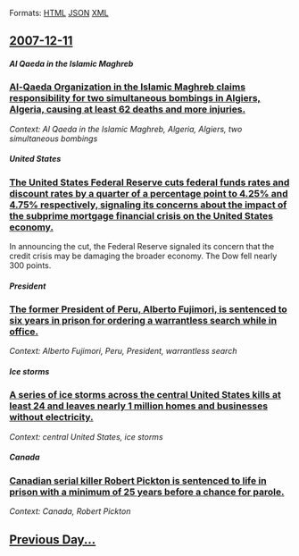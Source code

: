 
Formats: [HTML](2007/12/11/index.html)  [JSON](2007/12/11/index.json)  [XML](2007/12/11/index.xml)  

## [2007-12-11](/news/2007/12/11/index.md)

##### Al Qaeda in the Islamic Maghreb
### [ Al-Qaeda Organization in the Islamic Maghreb claims responsibility for two simultaneous bombings in Algiers, Algeria, causing at least 62 deaths and more injuries. ](/news/2007/12/11/al-qaeda-organization-in-the-islamic-maghreb-claims-responsibility-for-two-simultaneous-bombings-in-algiers-algeria-causing-at-least-62-d.md)
_Context: Al Qaeda in the Islamic Maghreb, Algeria, Algiers, two simultaneous bombings_

##### United States
### [ The United States Federal Reserve cuts federal funds rates and discount rates by a quarter of a percentage point to 4.25% and 4.75% respectively, signaling its concerns about the impact of the subprime mortgage financial crisis on the United States economy. ](/news/2007/12/11/the-united-states-federal-reserve-cuts-federal-funds-rates-and-discount-rates-by-a-quarter-of-a-percentage-point-to-4-25-and-4-75-respect.md)
In announcing the cut, the Federal Reserve signaled its concern that the credit crisis may be damaging the broader economy. The Dow fell nearly 300 points.

##### President
### [ The former President of Peru, Alberto Fujimori, is sentenced to six years in prison for ordering a warrantless search while in office. ](/news/2007/12/11/the-former-president-of-peru-alberto-fujimori-is-sentenced-to-six-years-in-prison-for-ordering-a-warrantless-search-while-in-office.md)
_Context: Alberto Fujimori, Peru, President, warrantless search_

##### Ice storms
### [ A series of ice storms across the central United States kills at least 24 and leaves nearly 1 million homes and businesses without electricity. ](/news/2007/12/11/a-series-of-ice-storms-across-the-central-united-states-kills-at-least-24-and-leaves-nearly-1-million-homes-and-businesses-without-electric.md)
_Context: central United States, ice storms_

##### Canada
### [ Canadian serial killer Robert Pickton is sentenced to life in prison with a minimum of 25 years before a chance for parole. ](/news/2007/12/11/canadian-serial-killer-robert-pickton-is-sentenced-to-life-in-prison-with-a-minimum-of-25-years-before-a-chance-for-parole.md)
_Context: Canada, Robert Pickton_

## [Previous Day...](/news/2007/12/10/index.md)

